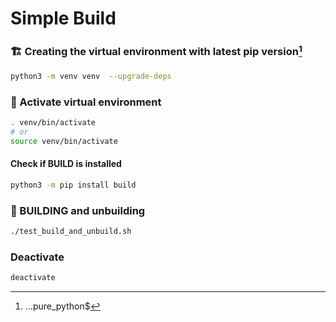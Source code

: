 Simple Build
============

### 🏗️ Creating the virtual environment with latest pip version[^1]
```bash
python3 -m venv venv  --upgrade-deps
```

### 🚀 Activate virtual environment
```bash
. venv/bin/activate
# or
source venv/bin/activate
```

#### Check if BUILD is installed
```bash
python3 -m pip install build
```

### 🚀 BUILDING and unbuilding
```bash
./test_build_and_unbuild.sh 
```

### Deactivate
```bash
deactivate
```

[^1]: ...pure_python$ 

